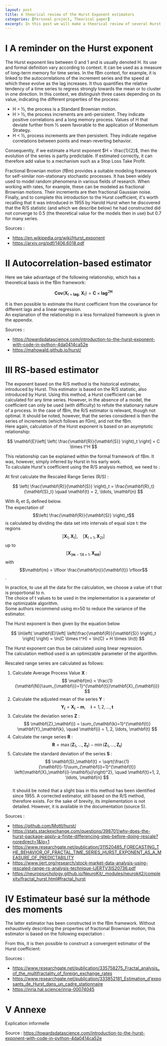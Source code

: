 ```yaml
---
layout: post
title: A theorical review of the Hurst Exponent estimators 
categories: [Personal project, Theorical paper]
excerpt: In this post we will make a theorical review of several Hurst exponent estimators from the litterature.
---
```


# I A reminder on the Hurst exponent 

The Hurst exponent lies between 0 and 1 and is usually denoted H. Its use and formal definition vary according to context. It can be used as a measure of long-term memory for time series. In the fBm context, for example, it is linked to the autocorrelations of the increment series and the speed at which these evolve as the lag increases. It thus quantifies the relative tendency of a time series to regress strongly towards the mean or to cluster in one direction. In this context, we distinguish three cases depending on its value, indicating the different properties of the process:  
	
- H = ½, the process is a Standard Brownian motion.
- H > ½, the process increments are anti-persistent. They indicate positive correlations and a long memory process. Values of H that deviate further from ½ seem favorable to the application of Momentum Strategy.
- H < ½, process increments are then persistent. They indicate negative correlations between points and mean-reverting behavior.

Consequently, if we estimate a Hurst exponent $H = \frac{1}{2}$, then the evolution of the series is partly predictable. If estimated correctly, it can therefore add value to a mechanism such as a Stop Loss Take Profit.  

Fractional Brownian motion (fBm) provides a suitable modeling framework for self-similar non-stationary stochastic processes. It has been widely used to model random phenomena in various fields of research. When working with rates, for example, these can be modeled as fractional Brownian motions. Their increments are then fractional Gaussian noise.  
Finally, and to complete this introduction to the Hurst coefficient, it's worth recalling that it was introduced in 1955 by Harold Hurst when he discovered that the R/S statistic (and which we describe below) he had constructed did not converge to 0.5 (the theoretical value for the models then in use) but 0.7 for many series.

Sources : 
- https://en.wikipedia.org/wiki/Hurst_exponent
- https://arxiv.org/pdf/1406.6018.pdf

# II Autocorrelation-based estimator 

Here we take advantage of the following relationship, which has a theoretical basis in the fBm framework:  

$$
\mathbf{Cov}(\mathbf{X}_{t+\mathbf{lag}},\ \mathbf{X}_t) = \mathbf{C} \times \mathbf{lag}^{2\mathbf{H}}
$$

It is then possible to estimate the Hurst coefficient from the covariance for different lags and a linear regression.  
An explanation of the relationship in a less formalized framework is given in the appendix.   

Sources :  

- https://towardsdatascience.com/introduction-to-the-hurst-exponent-with-code-in-python-4da0414ca52e
- https://mahowald.github.io/hurst/

# III RS-based estimator 

The exponent based on the R/S method is the historical estimator, introduced by Hurst. This estimator is based on the R/S statistic, also introduced by Hurst. Using this method, a Hurst coefficient can be calculated for any time series. However, in the absence of a model, the coefficient can only be used (with difficulty) to refute the stationary nature of a process. In the case of fBm, the R/S estimator is relevant, though not optimal. It should be noted, however, that the series considered is then the series of increments (which follows an fGm), and not the fBm.  
Here again, calculation of the Hurst exponent is based on an asymptotic relationship:  

$$
\mathbf{E}\left[ \left( \frac{\mathbf{R}}{\mathbf{S}} \right)_t \right] = C \times t^H
$$

This relationship can be explained within the formal framework of fBm. It was, however, simply inferred by Hurst in his early work.  
To calculate Hurst's coefficient using the R/S analysis method, we need to :  

At first calculate the Rescaled Range Series (R/S) :  

$$
\left( \frac{\mathbf{R}}{\mathbf{S}} \right)_t = \frac{\mathbf{R}_t}{\mathbf{S}_t} \quad \mathbf{t} = 2, \ldots, \mathbf{n}
$$

With $R_t$ et $S_t$ defined below.  
The expectation of 
$$\left( \frac{\mathbf{R}}{\mathbf{S}} \right)_t$$
is calculated by dividing the data set into intervals of equal size t: the regions 
$$\left[ \mathbf{X}_1, \mathbf{X}_t \right], \quad \left[ \mathbf{X}_{t+1}, \mathbf{X}_{2t} \right]$$ 
up to 
$$\left[ \mathbf{X}_{(\mathbf{m}-1)\mathbf{t}+1}, \mathbf{X}_{\mathbf{mt}} \right]$$ 
with 
$$\mathbf{m} = \lfloor \frac{\mathbf{n}}{\mathbf{t}} \rfloor$$.  
 
In practice, to use all the data for the calculation, we choose a value of t that is proportional to n.  
The choice of t values to be used in the implementation is a parameter of the optimizable algorithm.  
Some authors recommend using m>50 to reduce the variance of the estimator.  

The Hurst exponent is then given by the equation below  

$$
\ln\left( \mathbf{E}\left[ \left(\frac{\mathbf{R}}{\mathbf{S}} \right)_t \right] \right) = \ln(C \times t^H) = \ln(C) + H \times \ln(t)
$$

The Hurst exponent can thus be calculated using linear regression.  
The calculation method used is an optimizable parameter of the algorithm.  

Rescaled range series are calculated as follows:  

1. Calculate Average Process Value $\mathbf{X}$ :  
$$
\mathbf{m} = \frac{1}{\mathbf{N}}\sum_{\mathbf{i}=1}^{\mathbf{t}}\mathbf{X}_{\mathbf{i}}
$$
2. Calculate the adjusted mean of the series $\mathbf{Y}$ :  
$$
\mathbf{Y}_\mathbf{i} = \mathbf{X}_\mathbf{i} - \mathbf{m}, \quad \mathbf{i}=1, 2, \ldots, \mathbf{t}
$$
4. Calculate the deviation series $\mathbf{Z}$ :  
$$
\mathbf{Z}_\mathbf{i} = \sum_{\mathbf{k}=1}^{\mathbf{t}} \mathbf{Y}_\mathbf{k}, \quad \mathbf{i} = 1, 2, \ldots, \mathbf{t}
$$
5. Calculate the range series $\mathbf{R}$ :  
$$
\mathbf{R} = \max\left(\mathbf{Z}_1, \ldots, \mathbf{Z}_\mathbf{t}\right) - \min\left(\mathbf{Z}_1, \ldots, \mathbf{Z}_\mathbf{t}\right)
$$
6. Calculate the standard deviation of the series $\mathbf{S}$ :  
$$
\mathbf{S}_\mathbf{t} = \sqrt{\frac{1}{\mathbf{t}-1}\sum_{\mathbf{i}=1}^{\mathbf{t}} \left(\mathbf{X}_\mathbf{i}-\mathbf{u}\right)^2}, \quad \mathbf{t}=1, 2, \ldots, \mathbf{n}
$$  
It should be noted that a slight bias in this method has been identified since 1955. A corrected estimator, still based on the R/S method, therefore exists. For the sake of brevity, its implementation is not detailed. However, it is available in the documentation (source 5).

Sources : 

- https://github.com/Mottl/hurst/
- https://stats.stackexchange.com/questions/398701/why-does-the-hurst-package-apply-a-finite-differencing-step-before-doing-rescale?noredirect=1&lq=1
- https://www.researchgate.net/publication/311520485_FORECASTING_THE_BEHAVIOR_OF_FRACTAL_TIME_SERIES_HURST_EXPONENT_AS_A_MEASURE_OF_PREDICTABILITY
- https://www.ijert.org/research/stock-market-data-analysis-using-rescaled-range-rs-analysis-technique-IJERTV3IS20736.pdf
- https://neuropsychology.github.io/NeuroKit/_modules/neurokit2/complexity/fractal_hurst.html#fractal_hurst

# IV Estimateur basé sur la méthode des moments 

The latter estimator has been constructed in the fBm framework. Without exhaustively describing the properties of fractional Brownian motion, this estimator is based on the following expectation :
  
From this, it is then possible to construct a convergent estimator of the Hurst coefficient: 

Sources : 

- https://www.researchgate.net/publication/335758275_Fractal_analysis_of_the_multifractality_of_foreign_exchange_rates
- https://www.researchgate.net/publication/333852181_Estimation_d'exposants_de_Hurst_dans_un_cadre_stationnaire
- https://inria.hal.science/inria-00074045

# V Annexe 

Explication informelle
 



Source : https://towardsdatascience.com/introduction-to-the-hurst-exponent-with-code-in-python-4da0414ca52e


